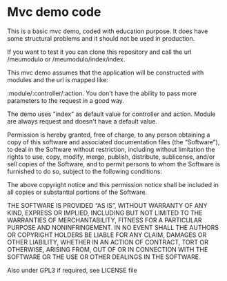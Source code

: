 Mvc demo code
=====
This is a basic mvc demo, coded with education purpose. It does have some structural problems and
it should not be used in production.

If you want to test it you can clone this repository and call the url /meumodulo or /meumodulo/index/index.

This mvc demo assumes that the application will be constructed with modules and the url is mapped like:

:module/:controller/:action. You don't have the ability to pass more parameters to the request in a good way.

The demo uses "index" as default value for controller and action. Module are always request and doesn't have a default value.


Permission is hereby granted, free of charge, to any person obtaining a copy of this software and associated documentation files (the “Software”), to deal in the Software without restriction, including without limitation the rights to use, copy, modify, merge, publish, distribute, sublicense, and/or sell copies of the Software, and to permit persons to whom the Software is furnished to do so, subject to the following conditions:

The above copyright notice and this permission notice shall be included in all copies or substantial portions of the Software.

THE SOFTWARE IS PROVIDED “AS IS”, WITHOUT WARRANTY OF ANY KIND, EXPRESS OR IMPLIED, INCLUDING BUT NOT LIMITED TO THE WARRANTIES OF MERCHANTABILITY, FITNESS FOR A PARTICULAR PURPOSE AND NONINFRINGEMENT. IN NO EVENT SHALL THE AUTHORS OR COPYRIGHT HOLDERS BE LIABLE FOR ANY CLAIM, DAMAGES OR OTHER LIABILITY, WHETHER IN AN ACTION OF CONTRACT, TORT OR OTHERWISE, ARISING FROM, OUT OF OR IN CONNECTION WITH THE SOFTWARE OR THE USE OR OTHER DEALINGS IN THE SOFTWARE.

Also under GPL3 if required, see LICENSE file
